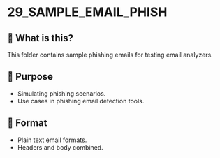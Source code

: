 # 29_SAMPLE_EMAIL_PHISH

## 📌 What is this?

This folder contains sample phishing emails for testing email analyzers.

## 🚀 Purpose

- Simulating phishing scenarios.
- Use cases in phishing email detection tools.

## 📨 Format

- Plain text email formats.
- Headers and body combined.
